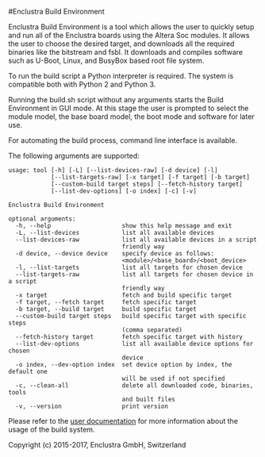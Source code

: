 #Enclustra Build Environment

Enclustra Build Environment is a tool which allows the user to quickly setup and run all of the Enclustra boards using the Altera Soc modules.
It allows the user to choose the desired target, and downloads all the required binaries like the bitstream and fsbl. It downloads and compiles software such as U-Boot, Linux, and BusyBox based root file system. 

To run the build script a Python interpreter is required. The system is compatible both with Python 2 and Python 3.

Running the build.sh script without any arguments starts the Build Environment in GUI mode. At this stage the user is prompted to select the module model, the base board model, the boot mode and software for later use.

For automating the build process, command line interface is available.

The following arguments are supported:

    usage: tool [-h] [-L] [--list-devices-raw] [-d device] [-l]
                [--list-targets-raw] [-x target] [-f target] [-b target]
                [--custom-build target steps] [--fetch-history target]
                [--list-dev-options] [-o index] [-c] [-v]

    Enclustra Build Environment

    optional arguments:
      -h, --help                    show this help message and exit
      -L, --list-devices            list all available devices
      --list-devices-raw            list all available devices in a script
                                    friendly way
      -d device, --device device    specify device as follows:
                                    <module>/<base_board>/<boot_device>
      -l, --list-targets            list all targets for chosen device
      --list-targets-raw            list all targets for chosen device in a script
                                    friendly way
      -x target                     fetch and build specific target
      -f target, --fetch target     fetch specific target
      -b target, --build target     build specific target
      --custom-build target steps   build specific target with specific steps
                                    (comma separated)
      --fetch-history target        fetch specific target with history
      --list-dev-options            list all available device options for chosen
                                    device
      -o index, --dev-option index  set device option by index, the default one
                                    will be used if not specified
      -c, --clean-all               delete all downloaded code, binaries, tools
                                    and built files
      -v, --version                 print version


Please refer to the [user documentation](http://enclustra.github.io/ebe-docs/user-doc-altera/) for more information about the usage of the build system.

Copyright (c) 2015-2017, Enclustra GmbH, Switzerland
